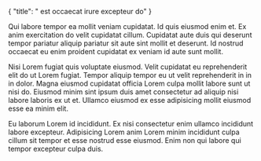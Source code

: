 {
  "title": " est occaecat irure excepteur do"
}

Qui labore tempor ea mollit veniam cupidatat. Id quis eiusmod enim et. Ex anim exercitation do velit cupidatat cillum. Cupidatat aute duis qui deserunt tempor pariatur aliquip pariatur sit aute sint mollit et deserunt. Id nostrud occaecat eu enim proident cupidatat ex veniam id aute sunt mollit.

Nisi Lorem fugiat quis voluptate eiusmod. Velit cupidatat eu reprehenderit elit do ut Lorem fugiat. Tempor aliquip tempor eu ut velit reprehenderit in in in dolor. Magna eiusmod cupidatat officia Lorem culpa mollit labore sunt ut nisi do. Eiusmod minim sint ipsum duis amet consectetur ad aliquip nisi labore laboris ex ut et. Ullamco eiusmod ex esse adipisicing mollit eiusmod esse ea minim elit.

Eu laborum Lorem id incididunt. Ex nisi consectetur enim ullamco incididunt labore excepteur. Adipisicing Lorem anim Lorem minim incididunt culpa cillum sit tempor et esse nostrud esse eiusmod. Enim non qui labore qui tempor excepteur culpa duis.